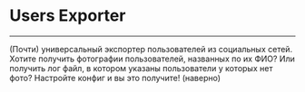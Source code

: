 # Users Exporter
***
(Почти) универсальный экспортер пользователей из социальных сетей.
Хотите получить фотографии пользователей, названных по их ФИО? Или получить лог файл, в котором указаны пользователи у которых нет фото? Настройте конфиг и вы это получите! (наверно)

